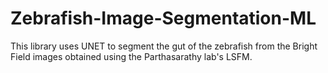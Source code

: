# Zebrafish-Image-Segmentation-ML
This library uses UNET to segment the gut of the zebrafish from the Bright Field images obtained using the Parthasarathy lab's LSFM.
